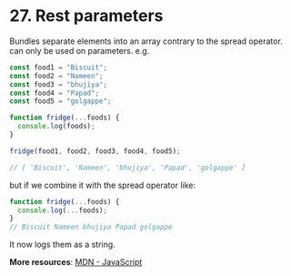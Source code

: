 # 27. Rest parameters
Bundles separate elements into an array contrary to the spread operator. can only be used on parameters. e.g.
```js
const food1 = "Biscuit";
const food2 = "Nameen";
const food3 = "bhujiya";
const food4 = "Papad";
const food5 = "golgappe";

function fridge(...foods) {
  console.log(foods);
}

fridge(food1, food2, food3, food4, food5);

// [ 'Biscuit', 'Nameen', 'bhujiya', 'Papad', 'golgappe' ]
```
but if we combine it with the spread operator like: 
```js
function fridge(...foods) {
  console.log(...foods);
}
// Biscuit Nameen bhujiya Papad golgappe
```
It now logs them as a string.

**More resources**: [MDN - JavaScript](https://developer.mozilla.org/en-US/docs/Web/JavaScript)
